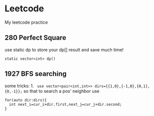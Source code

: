 # Leetcode
My leetcode practice

## 280 Perfect Square
use static dp to store your dp[] result and save much time!
```
static vector<int> dp()
```
## 1927 BFS searching
some tricks:
1.
``` use vector<pair<int,int>> dirs={{1,0},{-1,0},{0,1},{0,-1}};```
so that to search a pos' neighbor 
use
```
for(auto dir:dirs){
  int next_i=cur_i+dir.first,next_j=cur_j+dir.second;
}

